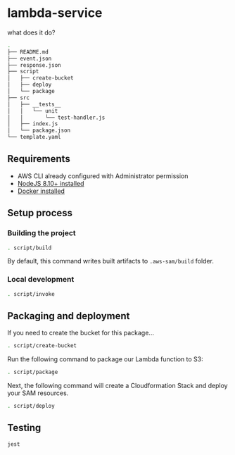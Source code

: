 # lambda-service

what does it do?

```bash
.
├── README.md
├── event.json
├── response.json
├── script
│   ├── create-bucket
│   ├── deploy
│   └── package
├── src
│   ├── __tests__
│   │   └── unit
│   │       └── test-handler.js
│   ├── index.js
│   └── package.json
└── template.yaml
```

## Requirements

* AWS CLI already configured with Administrator permission
* [NodeJS 8.10+ installed](https://nodejs.org/en/download/)
* [Docker installed](https://www.docker.com/community-edition)

## Setup process

### Building the project

```bash
. script/build
```

By default, this command writes built artifacts to `.aws-sam/build` folder.

### Local development

```bash
. script/invoke
```

## Packaging and deployment

If you need to create the bucket for this package...

```bash
. script/create-bucket
```

Run the following command to package our Lambda function to S3:

```bash
. script/package
```

Next, the following command will create a Cloudformation Stack and deploy your SAM resources.

```bash
. script/deploy
```

## Testing

```bash
jest
```
